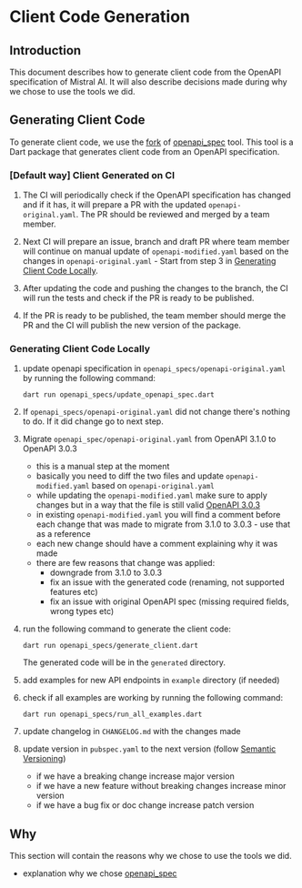 # Client Code Generation

## Introduction

This document describes how to generate client code from the OpenAPI specification of Mistral AI. It will also describe decisions made during why we chose to use the tools we did.

## Generating Client Code

To generate client code, we use the [fork](https://github.com/gawi151/openapi_spec.git) of [openapi_spec](https://pub.dev/packages/openapi_spec) tool. This tool is a Dart package that generates client code from an OpenAPI specification.

### [Default way] Client Generated on CI

1. The CI will periodically check if the OpenAPI specification has changed and if it has, it will prepare a PR with the updated `openapi-original.yaml`.
The PR should be reviewed and merged by a team member.

2. Next CI will prepare an issue, branch and draft PR where team member will continue on manual update of `openapi-modified.yaml` based on the changes in `openapi-original.yaml` - Start from step 3 in [Generating Client Code Locally](#generating-client-code-locally).

3. After updating the code and pushing the changes to the branch, the CI will run the tests and check if the PR is ready to be published.

4. If the PR is ready to be published, the team member should merge the PR and the CI will publish the new version of the package.

### Generating Client Code Locally

1. update openapi specification in `openapi_specs/openapi-original.yaml` by running the following command:

    ```shell
    dart run openapi_specs/update_openapi_spec.dart
    ```

2. If `openapi_specs/openapi-original.yaml` did not change there's nothing to do. If it did change go to next step.

3. Migrate `openapi_spec/openapi-original.yaml` from OpenAPI 3.1.0 to OpenAPI 3.0.3
   - this is a manual step at the moment
   - basically you need to diff the two files and update `openapi-modified.yaml` based on `openapi-original.yaml`
   - while updating the `openapi-modified.yaml` make sure to apply changes but in a way that the file is still valid [OpenAPI 3.0.3](https://spec.openapis.org/oas/v3.0.3)
   - in existing `openapi-modified.yaml` you will find a comment before each change that was made to migrate from 3.1.0 to 3.0.3 - use that as a reference
   - each new change should have a comment explaining why it was made
   - there are few reasons that change was applied:
     - downgrade from 3.1.0 to 3.0.3
     - fix an issue with the generated code (renaming, not supported features etc)
     - fix an issue with original OpenAPI spec (missing required fields, wrong types etc)

4. run the following command to generate the client code:

    ```shell
    dart run openapi_specs/generate_client.dart
    ```

    The generated code will be in the `generated` directory.

5. add examples for new API endpoints in `example` directory (if needed)

6. check if all examples are working by running the following command:

    ```shell
    dart run openapi_specs/run_all_examples.dart
    ```

7. update changelog in `CHANGELOG.md` with the changes made

8. update version in `pubspec.yaml` to the next version (follow [Semantic Versioning](https://semver.org/))
   - if we have a breaking change increase major version
   - if we have a new feature without breaking changes increase minor version
   - if we have a bug fix or doc change increase patch version

## Why

This section will contain the reasons why we chose to use the tools we did.

- explanation why we chose [openapi_spec](https://github.com/nomtek/mistralai_client_dart/issues/64#issuecomment-2309784601)
